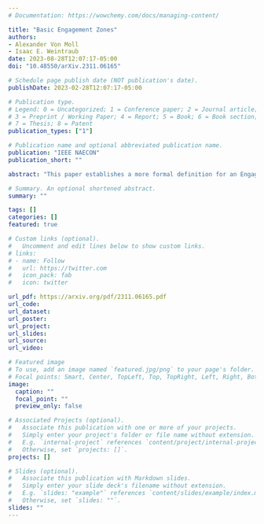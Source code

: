 ```yaml
---
# Documentation: https://wowchemy.com/docs/managing-content/

title: "Basic Engagement Zones"
authors: 
- Alexander Von Moll
- Isaac E. Weintraub
date: 2023-08-28T12:07:17-05:00
doi: "10.48550/arXiv.2311.06165"

# Schedule page publish date (NOT publication's date).
publishDate: 2023-02-28T12:07:17-05:00

# Publication type.
# Legend: 0 = Uncategorized; 1 = Conference paper; 2 = Journal article;
# 3 = Preprint / Working Paper; 4 = Report; 5 = Book; 6 = Book section;
# 7 = Thesis; 8 = Patent
publication_types: ["1"]

# Publication name and optional abbreviated publication name.
publication: "IEEE NAECON"
publication_short: ""

abstract: "This paper establishes a more formal definition for an Engagement Zone (EZ) and derives some basic EZs associated with fundamental engagement models associated with pursuit-evasion and turret-evasion. The basic EZs presented in this paper capture the most salient aspects of the Pursuer-Agent and Turret-Agent engagements: namely the geometry of the aspect angle and the relative differences in capability (i.e., maximum speeds, range, etc.). One of the main advantages of utilizing EZs for path planning is that they encode an overall desire for Agent to go somewhere without requiring an aggressive maneuver or active evasion should the Pursuer or Turret begin its pursuit. It is shown that there is some advantage, in terms of time savings, in EZ-based navigation around a single range-limited Pursuer as compared with circumnavigating the capturability region."

# Summary. An optional shortened abstract.
summary: ""

tags: []
categories: []
featured: true

# Custom links (optional).
#   Uncomment and edit lines below to show custom links.
# links:
# - name: Follow
#   url: https://twitter.com
#   icon_pack: fab
#   icon: twitter

url_pdf: https://arxiv.org/pdf/2311.06165.pdf
url_code:
url_dataset:
url_poster:
url_project:
url_slides:
url_source:
url_video:

# Featured image
# To use, add an image named `featured.jpg/png` to your page's folder. 
# Focal points: Smart, Center, TopLeft, Top, TopRight, Left, Right, BottomLeft, Bottom, BottomRight.
image:
  caption: ""
  focal_point: ""
  preview_only: false

# Associated Projects (optional).
#   Associate this publication with one or more of your projects.
#   Simply enter your project's folder or file name without extension.
#   E.g. `internal-project` references `content/project/internal-project/index.md`.
#   Otherwise, set `projects: []`.
projects: []

# Slides (optional).
#   Associate this publication with Markdown slides.
#   Simply enter your slide deck's filename without extension.
#   E.g. `slides: "example"` references `content/slides/example/index.md`.
#   Otherwise, set `slides: ""`.
slides: ""
---
```

